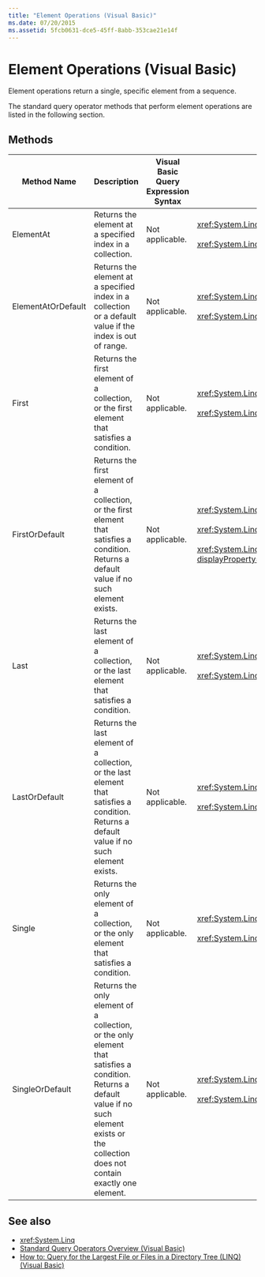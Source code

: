 ```yaml
---
title: "Element Operations (Visual Basic)"
ms.date: 07/20/2015
ms.assetid: 5fcb0631-dce5-45ff-8abb-353cae21e14f
---
```

# Element Operations (Visual Basic)
Element operations return a single, specific element from a sequence.  
  
 The standard query operator methods that perform element operations are listed in the following section.  
  
## Methods  
  
|Method Name|Description|Visual Basic Query Expression Syntax|More Information|  
|-----------------|-----------------|------------------------------------------|----------------------|  
|ElementAt|Returns the element at a specified index in a collection.|Not applicable.|<xref:System.Linq.Enumerable.ElementAt%2A?displayProperty=nameWithType><br /><br /> <xref:System.Linq.Queryable.ElementAt%2A?displayProperty=nameWithType>|  
|ElementAtOrDefault|Returns the element at a specified index in a collection or a default value if the index is out of range.|Not applicable.|<xref:System.Linq.Enumerable.ElementAtOrDefault%2A?displayProperty=nameWithType><br /><br /> <xref:System.Linq.Queryable.ElementAtOrDefault%2A?displayProperty=nameWithType>|  
|First|Returns the first element of a collection, or the first element that satisfies a condition.|Not applicable.|<xref:System.Linq.Enumerable.First%2A?displayProperty=nameWithType><br /><br /> <xref:System.Linq.Queryable.First%2A?displayProperty=nameWithType>|  
|FirstOrDefault|Returns the first element of a collection, or the first element that satisfies a condition. Returns a default value if no such element exists.|Not applicable.|<xref:System.Linq.Enumerable.FirstOrDefault%2A?displayProperty=nameWithType><br /><br /> <xref:System.Linq.Queryable.FirstOrDefault%2A?displayProperty=nameWithType><br /><br /> <xref:System.Linq.Queryable.FirstOrDefault%60%601%28System.Linq.IQueryable%7B%60%600%7D%29?displayProperty=nameWithType>|  
|Last|Returns the last element of a collection, or the last element that satisfies a condition.|Not applicable.|<xref:System.Linq.Enumerable.Last%2A?displayProperty=nameWithType><br /><br /> <xref:System.Linq.Queryable.Last%2A?displayProperty=nameWithType>|  
|LastOrDefault|Returns the last element of a collection, or the last element that satisfies a condition. Returns a default value if no such element exists.|Not applicable.|<xref:System.Linq.Enumerable.LastOrDefault%2A?displayProperty=nameWithType><br /><br /> <xref:System.Linq.Queryable.LastOrDefault%2A?displayProperty=nameWithType>|  
|Single|Returns the only element of a collection, or the only element that satisfies a condition.|Not applicable.|<xref:System.Linq.Enumerable.Single%2A?displayProperty=nameWithType><br /><br /> <xref:System.Linq.Queryable.Single%2A?displayProperty=nameWithType>|  
|SingleOrDefault|Returns the only element of a collection, or the only element that satisfies a condition. Returns a default value if no such element exists or the collection does not contain exactly one element.|Not applicable.|<xref:System.Linq.Enumerable.SingleOrDefault%2A?displayProperty=nameWithType><br /><br /> <xref:System.Linq.Queryable.SingleOrDefault%2A?displayProperty=nameWithType>|  
  
## See also

- <xref:System.Linq>
- [Standard Query Operators Overview (Visual Basic)](../../../../visual-basic/programming-guide/concepts/linq/standard-query-operators-overview.md)
- [How to: Query for the Largest File or Files in a Directory Tree (LINQ) (Visual Basic)](../../../../visual-basic/programming-guide/concepts/linq/how-to-query-for-the-largest-file-or-files-in-a-directory-tree.md)
